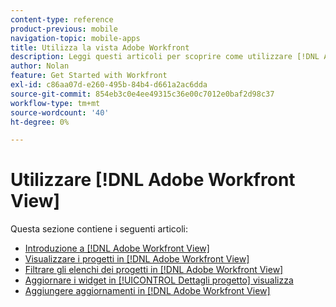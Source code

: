 ```yaml
---
content-type: reference
product-previous: mobile
navigation-topic: mobile-apps
title: Utilizza la vista Adobe Workfront
description: Leggi questi articoli per scoprire come utilizzare [!DNL Adobe Workfront] Visualizza.
author: Nolan
feature: Get Started with Workfront
exl-id: c86aa07d-e260-495b-84b4-d661a2ac6dda
source-git-commit: 854eb3c0e4ee49315c36e00c7012e0baf2d98c37
workflow-type: tm+mt
source-wordcount: '40'
ht-degree: 0%

---
```


# Utilizzare [!DNL Adobe Workfront View]

Questa sezione contiene i seguenti articoli:

* [Introduzione a [!DNL Adobe Workfront View]](../../../workfront-basics/mobile-apps/using-workfront-view/get-started-with-workfront-view.md)
* [Visualizzare i progetti in [!DNL Adobe Workfront View]](../../../workfront-basics/mobile-apps/using-workfront-view/display-projects-in-wokrfont-view.md)
* [Filtrare gli elenchi dei progetti in [!DNL Adobe Workfront View]](../../../workfront-basics/mobile-apps/using-workfront-view/filter-project-lists-in-workfront-view.md)
* [Aggiornare i widget in [!UICONTROL Dettagli progetto] visualizza](../../../workfront-basics/mobile-apps/using-workfront-view/update-widgets-in-workfront-view.md)
* [Aggiungere aggiornamenti in [!DNL Adobe Workfront View]](../../../workfront-basics/mobile-apps/using-workfront-view/add-updates-in-workfront-view.md)
